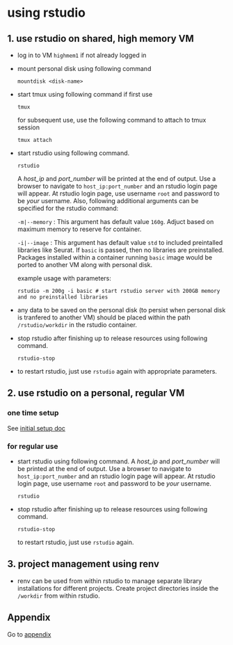 # using rstudio

## 1. use rstudio on shared, high memory VM
- log in to VM `highmem1` if not already logged in
- mount personal disk using following command
    ```
    mountdisk <disk-name>
    ```
- start tmux using following command if first use
    ```
    tmux
    ```
    for subsequent use, use the following command to attach to tmux session
    ```
    tmux attach
    ```
- start rstudio using following command. 
    ```
    rstudio
    ```
    A _host_ip_ and _port_number_ will be
    printed at the end of output. Use a browser to navigate to
    ```host_ip:port_number``` and an rstudio login page will appear. At rstudio
    login page, use username ```root``` and password to be _your_ username.
    Also, following additional arguments can be specified for the rstudio command:

    `-m|--memory` : This argument has default value `160g`. Adjuct based on maximum memory to reserve for container.

    `-i|--image` : This argument has default value `std` to included preintalled libraries like Seurat. If `basic` is passed, then no libraries are preinstalled. Packages installed within a container running `basic` image would be ported to another VM along with personal disk.

    example usage with parameters:

    ```
    rstudio -m 200g -i basic # start rstudio server with 200GB memory and no preinstalled libraries
    ```
- any data to be saved on the personal disk (to persist when personal disk is tranfered to another VM) should be placed within the path `/rstudio/workdir` in the rstudio container.

- stop rstudio after finishing up to release resources using following command. 
    ```
    rstudio-stop
    ```
- to restart rstudio, just use ```rstudio``` again with appropriate parameters.

## 2. use rstudio on a personal, regular VM

### one time setup

See [initial setup doc](/docs/initial.md)  

### for regular use

- start rstudio using following command. A _host_ip_ and _port_number_ will be
printed at the end of output. Use a browser to navigate to
```host_ip:port_number``` and an rstudio login page will appear. At rstudio
login page, use username ```root``` and password to be _your_ username.
    ```
    rstudio
    ```
- stop rstudio after finishing up to release resources using following command. 
    ```
    rstudio-stop
    ```
    to restart rstudio, just use ```rstudio``` again.

## 3. project management using renv
- renv can be used from within rstudio to manage separate library installations
for different projects. Create project directories inside the
```/workdir``` from within rstudio.

## Appendix

Go to [appendix](/docs/appendix.md)


